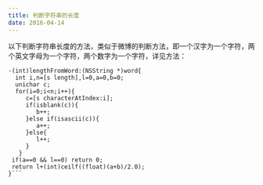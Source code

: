 ```yaml
---
title: 判断字符串的长度
date: 2016-04-14 
---
```


以下判断字符串长度的方法，类似于微博的判断方法，即一个汉字为一个字符，两个英文字母为一个字符，两个数字为一个字符，详见方法：

``` objc
-(int)lengthFromWord:(NSString *)word{
  int i,n=[s length],l=0,a=0,b=0;
  unichar c;
  for(i=0;i<n;i++){
     c=[s characterAtIndex:i];
     if(isblank(c)){
        b++;
     }else if(isascii(c)){
        a++;
     }else{
        l++;
     }
   }
 if(a==0 && l==0) return 0;
 return l+(int)ceilf((float)(a+b)/2.0);
}``` 